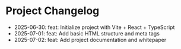 # Project Changelog
- 2025-06-30: feat: Initialize project with Vite + React + TypeScript
- 2025-07-01: feat: Add basic HTML structure and meta tags
- 2025-07-02: feat: Add project documentation and whitepaper
